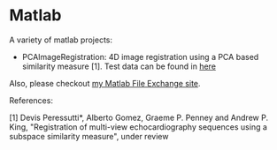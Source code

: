 # Matlab
A variety of matlab projects:

* PCAImageRegistration: 4D image registration using a PCA based similarity measure [1]. Test data can be found in [here](http://zenodo.org/record/30999#.VfgNBN8SrJ8)



Also, please checkout [my Matlab File Exchange site](http://uk.mathworks.com/matlabcentral/profile/authors/3296411-alberto-gomez).


References:

[1] Devis Peressutti*, Alberto Gomez, Graeme P. Penney and Andrew P. King, "Registration of multi-view echocardiography
sequences using a subspace similarity measure", under review

